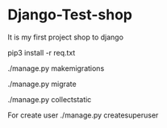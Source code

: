 # Django-Test-shop
It is my first project shop to django

pip3 install -r req.txt

./manage.py makemigrations

./manage.py migrate

./manage.py collectstatic


For create user
./manage.py createsuperuser
